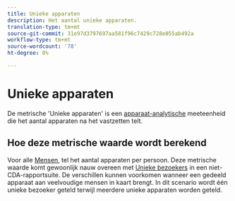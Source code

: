 ```yaml
---
title: Unieke apparaten
description: Het aantal unieke apparaten.
translation-type: tm+mt
source-git-commit: 31e97d3797697aa581f96c7429c728e055ab492a
workflow-type: tm+mt
source-wordcount: '78'
ht-degree: 0%

---
```



# Unieke apparaten

De metrische &#39;Unieke apparaten&#39; is een [apparaat-analytische](../cda/overview.md) meeteenheid die het aantal apparaten na het vastzetten telt.

## Hoe deze metrische waarde wordt berekend

Voor alle [Mensen](people.md), tel het aantal apparaten per persoon. Deze metrische waarde komt gewoonlijk nauw overeen met [Unieke bezoekers](unique-visitors.md) in een niet-CDA-rapportsuite. De verschillen kunnen voorkomen wanneer een gedeeld apparaat aan veelvoudige mensen in kaart brengt. In dit scenario wordt één unieke bezoeker geteld terwijl meerdere unieke apparaten worden geteld.
